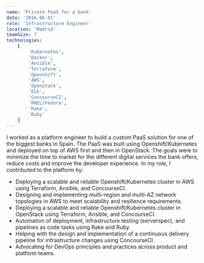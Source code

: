 ```yaml
---
name: 'Private PaaS for a bank'
date: '2016-06-01'
role: 'Infrastructure Engineer'
location: 'Madrid'
teamSize: 7
technologies:
    [
        'Kubernetes',
        'Docker',
        'Ansible',
        'Terraform',
        'Openshift',
        'AWS',
        'Openstack',
        'ELK',
        'ConcourseCI',
        'RHEL/Fedora',
        'Rake',
        'Ruby'
    ]
---
```


I worked as a platform engineer to build a custom PaaS solution for one of the biggest banks in Spain. The PaaS was built using Openshift/Kubernetes and deployed on top of AWS first and then in OpenStack. The goals were to minimize the time to market for the different digital services the bank offers, reduce costs and improve the developer experience. In my role, I contributed to the platform by:

-   Deploying a scalable and reliable Openshift/Kubernetes cluster in AWS using Terraform, Ansible, and ConcourseCI.
-   Designing and implementing multi-region and multi-AZ network topologies in AWS to meet scalability and resilience requirements.
-   Deploying a scalable and reliable Openshift/Kubernetes cluster in OpenStack using Terraform, Ansible, and ConcourseCI.
-   Automation of deployment, infrastructure testing (serverspec), and pipelines as code tasks using Rake and Ruby.
-   Helping with the design and implementation of a continuous delivery pipeline for infrastructure changes using ConcourseCI.
-   Advocating for DevOps principles and practices across product and platform teams.

